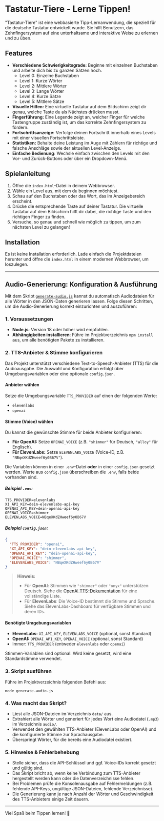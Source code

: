 # Tastatur-Tiere - Lerne Tippen!

"Tastatur-Tiere" ist eine webbasierte Tipp-Lernanwendung, die speziell für die deutsche Tastatur entwickelt wurde. Sie hilft Benutzern, das Zehnfingersystem auf eine unterhaltsame und interaktive Weise zu erlernen und zu üben.

## Features

- **Verschiedene Schwierigkeitsgrade:** Beginne mit einzelnen Buchstaben und arbeite dich bis zu ganzen Sätzen hoch.
  - Level 0: Einzelne Buchstaben
  - Level 1: Kurze Wörter
  - Level 2: Mittlere Wörter
  - Level 3: Lange Wörter
  - Level 4: Kurze Sätze
  - Level 5: Mittlere Sätze
- **Visuelle Hilfen:** Eine virtuelle Tastatur auf dem Bildschirm zeigt dir genau, welche Taste du als Nächstes drücken musst.
- **Fingerführung:** Eine Legende zeigt an, welcher Finger für welche Tastengruppe zuständig ist, um das korrekte Zehnfingersystem zu fördern.
- **Fortschrittsanzeige:** Verfolge deinen Fortschritt innerhalb eines Levels mit einer visuellen Fortschrittsleiste.
- **Statistiken:** Behalte deine Leistung im Auge mit Zählern für richtige und falsche Anschläge sowie der aktuellen Level-Anzeige.
- **Einfache Bedienung:** Wechsle einfach zwischen den Levels mit den Vor- und Zurück-Buttons oder über ein Dropdown-Menü.

## Spielanleitung

1.  Öffne die `index.html`-Datei in deinem Webbrowser.
2.  Wähle ein Level aus, mit dem du beginnen möchtest.
3.  Schau auf den Buchstaben oder das Wort, das im Anzeigebereich erscheint.
4.  Drücke die entsprechende Taste auf deiner Tastatur. Die virtuelle Tastatur auf dem Bildschirm hilft dir dabei, die richtige Taste und den richtigen Finger zu finden.
5.  Versuche, so genau und schnell wie möglich zu tippen, um zum nächsten Level zu gelangen!

## Installation

Es ist keine Installation erforderlich. Lade einfach die Projektdateien herunter und öffne die `index.html` in einem modernen Webbrowser, um loszulegen.

---

## Audio-Generierung: Konfiguration & Ausführung

Mit dem Skript [`generate-audio.js`](generate-audio.js:1) kannst du automatisch Audiodateien für alle Wörter in den JSON-Daten generieren lassen. Folge diesen Schritten, um die Audio-Generierung korrekt einzurichten und auszuführen:

### 1. Voraussetzungen

- **Node.js**: Version 18 oder höher wird empfohlen.
- **Abhängigkeiten installieren**: Führe im Projektverzeichnis `npm install` aus, um alle benötigten Pakete zu installieren.

### 2. TTS-Anbieter & Stimme konfigurieren

Das Projekt unterstützt verschiedene Text-to-Speech-Anbieter (TTS) für die Audioausgabe. Die Auswahl und Konfiguration erfolgt über Umgebungsvariablen oder eine optionale `config.json`.

#### Anbieter wählen

Setze die Umgebungsvariable `TTS_PROVIDER` auf einen der folgenden Werte:

- `elevenlabs`
- `openai`

#### Stimme (Voice) wählen

Du kannst die gewünschte Stimme für beide Anbieter konfigurieren:

- **Für OpenAI:** Setze `OPENAI_VOICE` (z.B. `"shimmer"` für Deutsch, `"alloy"` für Englisch).
- **Für ElevenLabs:** Setze `ELEVENLABS_VOICE` (Voice-ID, z.B. `"NBqeXKdZHweef6y0B67V"`).

Die Variablen können in einer `.env`-Datei **oder** in einer `config.json` gesetzt werden. Werte aus `config.json` überschreiben die `.env`, falls beide vorhanden sind.

##### Beispiel `.env`:

```
TTS_PROVIDER=elevenlabs
XI_API_KEY=dein-elevenlabs-api-key
OPENAI_API_KEY=dein-openai-api-key
OPENAI_VOICE=shimmer
ELEVENLABS_VOICE=NBqeXKdZHweef6y0B67V
```

##### Beispiel `config.json`:

```json
{
  "TTS_PROVIDER": "openai",
  "XI_API_KEY": "dein-elevenlabs-api-key",
  "OPENAI_API_KEY": "dein-openai-api-key",
  "OPENAI_VOICE": "shimmer",
  "ELEVENLABS_VOICE": "NBqeXKdZHweef6y0B67V"
}
```

> **Hinweis:**
> - Für **OpenAI**: Stimmen wie `"shimmer"` oder `"onyx"` unterstützen Deutsch. Siehe die [OpenAI TTS-Dokumentation](https://platform.openai.com/docs/guides/text-to-speech/voice-options) für eine vollständige Liste.
> - Für **ElevenLabs**: Die Voice-ID bestimmt die Stimme und Sprache. Siehe das ElevenLabs-Dashboard für verfügbare Stimmen und deren IDs.

#### Benötigte Umgebungsvariablen

- **ElevenLabs:** `XI_API_KEY`, `ELEVENLABS_VOICE` (optional, sonst Standard)
- **OpenAI:** `OPENAI_API_KEY`, `OPENAI_VOICE` (optional, sonst Standard)
- Immer: `TTS_PROVIDER` (entweder `elevenlabs` oder `openai`)

Stimmen-Variablen sind optional. Wird keine gesetzt, wird eine Standardstimme verwendet.

### 3. Skript ausführen

Führe im Projektverzeichnis folgenden Befehl aus:

```
node generate-audio.js
```

### 4. Was macht das Skript?

- Liest alle JSON-Dateien im Verzeichnis `data/` aus.
- Extrahiert alle Wörter und generiert für jedes Wort eine Audiodatei (`.mp3`) im Verzeichnis `audio/`.
- Verwendet den gewählten TTS-Anbieter (ElevenLabs oder OpenAI) und die konfigurierte Stimme zur Sprachausgabe.
- Überspringt Wörter, für die bereits eine Audiodatei existiert.

### 5. Hinweise & Fehlerbehebung

- Stelle sicher, dass die API-Schlüssel und ggf. Voice-IDs korrekt gesetzt und gültig sind.
- Das Skript bricht ab, wenn keine Verbindung zum TTS-Anbieter hergestellt werden kann oder die Datenverzeichnisse fehlen.
- Bei Problemen prüfe die Konsolenausgabe auf Fehlermeldungen (z.B. fehlende API-Keys, ungültige JSON-Dateien, fehlende Verzeichnisse).
- Die Generierung kann je nach Anzahl der Wörter und Geschwindigkeit des TTS-Anbieters einige Zeit dauern.

---

Viel Spaß beim Tippen lernen! 🐘